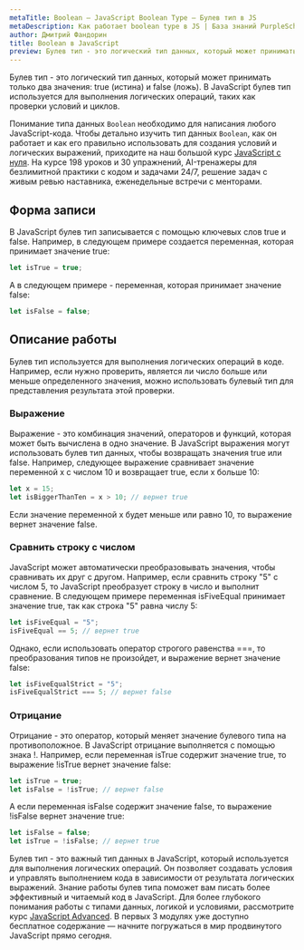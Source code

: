 ```yaml
---
metaTitle: Boolean – JavaScript Boolean Type – Булев тип в JS
metaDescription: Как работает boolean type в JS | База знаний PurpleSchool
author: Дмитрий Фандорин
title: Boolean в JavaScript
preview: Булев тип - это логический тип данных, который может принимать только два значения true (истина) и false (ложь)...
---
```


Булев тип - это логический тип данных, который может принимать только два значения: true (истина) и false (ложь). В JavaScript булев тип используется для выполнения логических операций, таких как проверки условий и циклов.

Понимание типа данных `Boolean` необходимо для написания любого JavaScript-кода. Чтобы детально изучить тип данных `Boolean`, как он работает и как его правильно использовать для создания условий и логических выражений, приходите на наш большой курс [JavaScript с нуля](https://purpleschool.ru/course/javascript-basics?utm_source=knowledgebase&utm_medium=text&utm_campaign=boolean-v-javascript). На курсе 198 уроков и 30 упражнений, AI-тренажеры для безлимитной практики с кодом и задачами 24/7, решение задач с живым ревью наставника, еженедельные встречи с менторами.

## Форма записи

В JavaScript булев тип записывается с помощью ключевых слов true и false. Например, в следующем примере создается переменная, которая принимает значение true:

```javascript
let isTrue = true;
```

А в следующем примере - переменная, которая принимает значение false:

```javascript
let isFalse = false;
```

## Описание работы

Булев тип используется для выполнения логических операций в коде. Например, если нужно проверить, является ли число больше или меньше определенного значения, можно использовать булевый тип для представления результата этой проверки.

### Выражение

Выражение - это комбинация значений, операторов и функций, которая может быть вычислена в одно значение. В JavaScript выражения могут использовать булев тип данных, чтобы возвращать значения true или false. Например, следующее выражение сравнивает значение переменной x с числом 10 и возвращает true, если x больше 10:

```javascript
let x = 15;
let isBiggerThanTen = x > 10; // вернет true
```

Если значение переменной x будет меньше или равно 10, то выражение вернет значение false.

### Сравнить строку с числом

JavaScript может автоматически преобразовывать значения, чтобы сравнивать их друг с другом. Например, если сравнить строку "5" с числом 5, то JavaScript преобразует строку в число и выполнит сравнение. В следующем примере переменная isFiveEqual принимает значение true, так как строка "5" равна числу 5:

```javascript
let isFiveEqual = "5"; 
isFiveEqual == 5; // вернет true
```

Однако, если использовать оператор строгого равенства ===, то преобразования типов не произойдет, и выражение вернет значение false:

```javascript
let isFiveEqualStrict = "5";
isFiveEqualStrict === 5; // вернет false
```

### Отрицание

Отрицание - это оператор, который меняет значение булевого типа на противоположное. В JavaScript отрицание выполняется с помощью знака !. Например, если переменная isTrue содержит значение true, то выражение !isTrue вернет значение false:

```javascript
let isTrue = true;
let isFalse = !isTrue; // вернет false
```

А если переменная isFalse содержит значение false, то выражение !isFalse вернет значение true:

```javascript
let isFalse = false;
let isTrue = !isFalse; // вернет true
```

Булев тип - это важный тип данных в JavaScript, который используется для выполнения логических операций. Он позволяет создавать условия и управлять выполнением кода в зависимости от результата логических выражений. Знание работы булев типа поможет вам писать более эффективный и читаемый код в JavaScript. Для более глубокого понимания работы с типами данных, логикой и условиями, рассмотрите курс [JavaScript Advanced](https://purpleschool.ru/course/javascript-advanced?utm_source=knowledgebase&utm_medium=text&utm_campaign=boolean-v-javascript). В первых 3 модулях уже доступно бесплатное содержание — начните погружаться в мир продвинутого JavaScript прямо сегодня.
